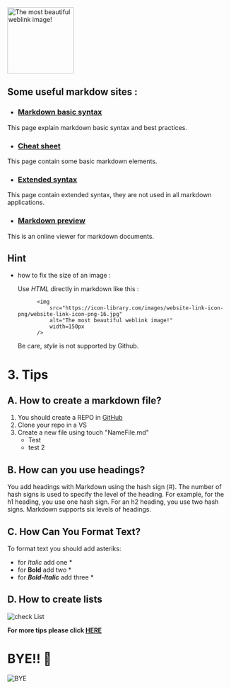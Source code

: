 
<img src="https://icon-library.com/images/website-link-icon-png/website-link-icon-png-16.jpg" alt="The most beautiful weblink image!" width=150px;/>

## Some useful markdow sites :

+ ### [Markdown basic syntax](https://www.markdownguide.org/basic-syntax)

This page explain markdown basic syntax and best practices.

+ ### [Cheat sheet](https://www.markdownguide.org/cheat-sheet)

This page contain some basic markdown elements.

+ ### [Extended syntax](https://www.markdownguide.org/cheat-sheet)

This page contain extended syntax, they are not used in all markdown applications.


+ ### [Markdown preview](https://markdownlivepreview.com/)
This is an online viewer for markdown documents.

## Hint

+ how to fix the size of an image :

    Use *HTML* directly in markdown like this :
        
            <img
                src="https://icon-library.com/images/website-link-icon-png/website-link-icon-png-16.jpg"
                alt="The most beautiful weblink image!"
                width=150px
            />
    Be care, *style* is not supported by Github.
    
# 3. Tips 
## A. How to create a markdown file?
1. You should create a REPO in [GitHub](https://github.com)
2. Clone your repo in a VS
3. Create a new file using touch "NameFile.md"
    - Test
    - test 2



## B. How can you use headings? 
You add headings with Markdown using the hash sign (#). The number of hash signs is used to specify the level of the heading. For example, for the h1 heading, you use one hash sign. For an h2 heading, you use two hash signs. Markdown supports six levels of headings.

## C. How Can You Format Text?
To format text you should add asteriks: 
* for *Italic* add one  *
* for **Bold** add two  * 
* for ***Bold-Italic*** add three *

## D. How to create lists

![check List](https://img.passeportsante.net/1200x675/2021-05-03/i103618-bucket-list-idees.jpg)



**For more tips please click [HERE](https://froala.com/blog/editor/10-quick-tips-about-a-great-markdown-editor/)**

# BYE!! :wave:

![BYE](https://j.gifs.com/98OvjJ.gif) 

